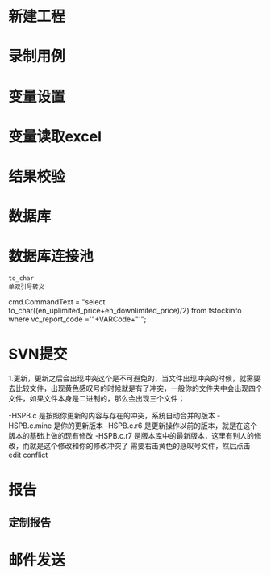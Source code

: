 # 新建工程
# 录制用例
# 变量设置
# 变量读取excel
# 结果校验
# 数据库
# 数据库连接池
	to_char
	单双引号转义
 cmd.CommandText = "select to_char((en_uplimited_price+en_downlimited_price)/2) from tstockinfo where vc_report_code ='"+VARCode+"'";
# SVN提交
1.更新，更新之后会出现冲突这个是不可避免的，当文件出现冲突的时候，就需要去比较文件，出现黄色感叹号的时候就是有了冲突，一般你的文件夹中会出现四个文件，如果文件本身是二进制的，那么会出现三个文件； 

-HSPB.c 是按照你更新的内容与存在的冲突，系统自动合并的版本
-HSPB.c.mine 是你的更新版本
-HSPB.c.r6 是更新操作以前的版本，就是在这个版本的基础上做的现有修改
-HSPB.c.r7 是版本库中的最新版本，这里有别人的修改，而就是这个修改和你的修改冲突了
需要右击黄色的感叹号文件，然后点击edit conflict

# 报告
## 定制报告
# 邮件发送


